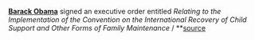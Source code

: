 **[Barack Obama](https://en.wikipedia.org/wiki/President_of_the_United_States)** signed an executive order entitled _Relating to the Implementation of the Convention on the International Recovery of Child Support and Other Forms of Family Maintenance_ / **[source](https://www.gpo.gov/fdsys/pkg/FR-2016-12-13/pdf/2016-30101.pdf)